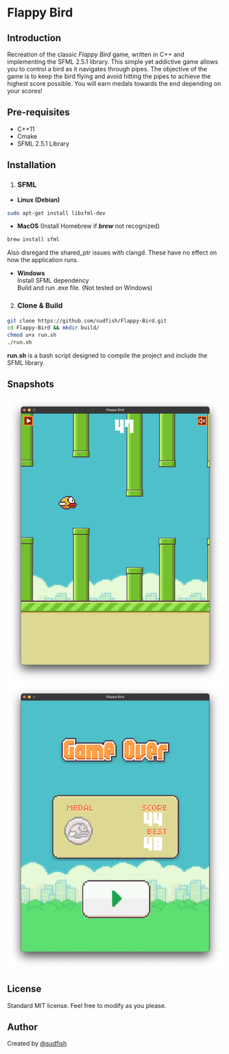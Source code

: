 # Flappy Bird

## Introduction
Recreation of the classic _Flappy Bird_ game, written in C++ and implementing the SFML 2.5.1 library. 
This simple yet addictive game allows you to control a bird as it navigates through pipes. 
The objective of the game is to keep the bird flying and avoid hitting the pipes to achieve the highest score 
possible. You will earn medals towards the end depending on your scores! 

## Pre-requisites
* C++11
* Cmake
* SFML 2.5.1 Library

## Installation
1. ### SFML
* **Linux (Debian)**
```bash
sudo apt-get install libsfml-dev
```

* **MacOS**
(Install Homebrew if **_brew_** not recognized)
```zsh
brew install sfml
```
Also disregard the shared_ptr issues with clangd. These have no effect on how the application runs.

* **Windows** \
Install SFML dependency \
Build and run .exe file. (Not tested on Windows)

2. ### Clone & Build
```bash
git clone https://github.com/sudfish/Flappy-Bird.git
cd Flappy-Bird && mkdir build/
chmod u+x run.sh
./run.sh
```
**run.sh** is a bash script designed to compile the project and include the SFML library.

## Snapshots
![Snapshot1](assets/snapshots/fb1.png)
![Snapshot2](assets/snapshots/fb2.png)

## License
Standard MIT license. Feel free to modify as you please.

## Author
Created by [@sudfish](https://github.com/sudfish)
